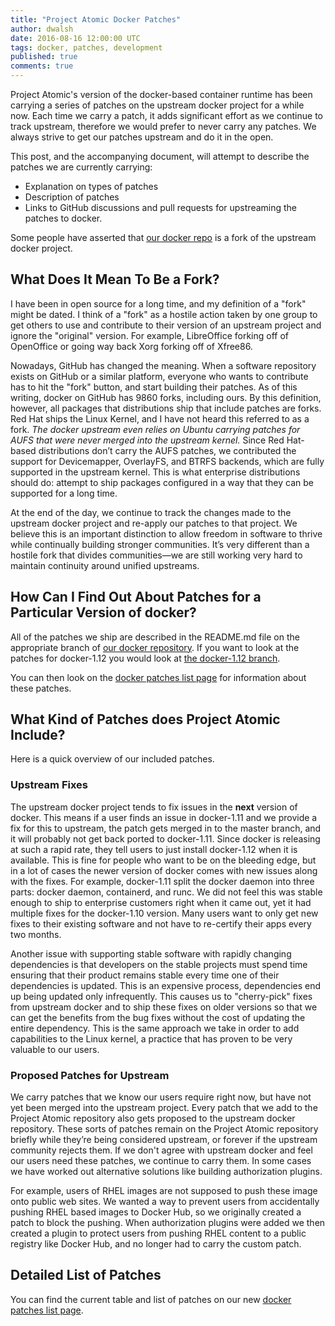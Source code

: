 ```yaml
---
title: "Project Atomic Docker Patches"
author: dwalsh
date: 2016-08-16 12:00:00 UTC
tags: docker, patches, development
published: true
comments: true
---
```


Project Atomic's version of the docker-based container runtime has been carrying a series of patches on the upstream docker project for a while now.  Each time we carry a patch, it adds significant effort as we continue to track upstream, therefore we would prefer to never carry any patches.  We always strive to get our patches upstream and do it in the open.

This post, and the accompanying document, will attempt to describe the patches we are currently carrying:

* Explanation on types of patches
* Description of patches
* Links to GitHub discussions and pull requests for upstreaming the patches to docker.

Some people have asserted that [our docker repo](https://github.com/projectatomic/docker) is a fork of the upstream docker project.

##  What Does It Mean To Be a Fork?

I have been in open source for a long time, and my definition of a "fork" might be dated. I think of a "fork" as a hostile action taken by one group to get others to use and contribute to their version of an upstream project and ignore the "original" version. For example, LibreOffice forking off of OpenOffice or going way back Xorg forking off of Xfree86.

Nowadays, GitHub has changed the meaning. When a software repository exists on GitHub or a similar platform, everyone who wants to contribute has to hit the "fork" button, and start building their patches. As of this writing, docker on GitHub has 9860 forks, including ours. By this definition, however, all packages that distributions ship that include patches are forks. Red Hat ships the Linux Kernel, and I have not heard this referred to as a fork. *The docker upstream even relies on Ubuntu carrying patches for AUFS that were never merged into the upstream kernel.* Since Red Hat-based distributions don’t carry the AUFS patches, we contributed the support for Devicemapper, OverlayFS, and BTRFS backends, which are fully supported in the upstream kernel.  This is what enterprise distributions should do: attempt to ship packages configured in a way that they can be supported for a long time.

At the end of the day, we continue to track the changes made to the upstream docker project and re-apply our patches to that project. We believe this is an important distinction to allow freedom in software to thrive while continually building stronger communities.  It’s very different than a hostile fork that divides communities&mdash;we are still working very hard to maintain continuity around unified upstreams.

## How Can I Find Out About Patches for a Particular Version of docker?

All of the patches we ship are described in the README.md file on the appropriate branch of [our docker  repository](https://github.com/projectatomic/docker). If you want to look at the patches for docker-1.12 you would look at [the docker-1.12 branch](https://github.com/projectatomic/docker/tree/docker-1.12).

You can then look on the [docker patches list page](/docs/docker_patches) for information about these patches.

## What Kind of Patches does Project Atomic Include?

Here is a quick overview of our included patches.

### Upstream Fixes

The upstream docker project tends to fix issues in the **next** version of docker. This means if a user finds an issue in docker-1.11 and we provide a fix for this to upstream, the patch gets merged in to the master branch, and it will probably not get back ported to docker-1.11. Since docker is releasing at such a rapid rate, they tell users to just install docker-1.12 when it is available. This is fine for people who want to be on the bleeding edge, but in a lot of cases the newer version of docker comes with new issues along with the fixes. For example, docker-1.11 split the docker daemon into three parts: docker daemon, containerd, and runc.  We did not feel this was stable enough to ship to enterprise customers right when it came out, yet it had multiple fixes for the docker-1.10 version. Many users want to only get new fixes to their existing software and not have to re-certify their apps every two months.

Another issue with supporting stable software with rapidly changing dependencies is that developers on the stable projects must spend time ensuring that their product remains stable every time one of their dependencies is updated. This is an expensive process, dependencies end up being updated only infrequently. This causes us to "cherry-pick" fixes from upstream docker and to ship these fixes on older versions so that we can get the benefits from the bug fixes without the cost of updating the entire dependency. This is the same approach we take in order to add capabilities to the Linux kernel, a practice that has proven to be very valuable to our users.

### Proposed Patches for Upstream

We carry patches that we know our users require right now, but have not yet been merged into the upstream project.  Every patch that we add to the Project Atomic repository also gets proposed to the upstream docker repository. These sorts of patches remain on the Project Atomic repository briefly while they’re being considered upstream, or forever if the upstream community rejects them. If we don't agree with upstream docker and feel our users need these patches, we continue to carry them. In some cases we have worked out alternative solutions like building authorization plugins. 

For example, users of RHEL images are not supposed to push these image onto public web sites. We wanted a way to prevent users from accidentally pushing RHEL based images to Docker Hub, so we originally created a patch to block the pushing.  When authorization plugins were added we then created a plugin to protect users from pushing RHEL content to a public registry like Docker Hub, and no longer had to carry the custom patch.

## Detailed List of Patches

You can find the current table and list of patches on our new [docker patches list page](/docs/docker_patches).
